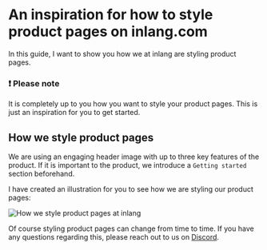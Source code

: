 # An inspiration for how to style product pages on inlang.com

In this guide, I want to show you how we at inlang are styling product pages. 

### ❗ Please note

It is completely up to you how you want to style your product pages. This is just an inspiration for you to get started.

## How we style product pages

We are using an engaging header image with up to three key features of the product. If it is important to the product, we introduce a `Getting started` section beforehand. 

I have created an illustration for you to see how we are styling our product pages:

![How we style product pages at inlang](https://cdn.jsdelivr.net/gh/inlang/monorepo@latest/inlang/guides/how-to-style-product-pages/assets/styleguide-mockup.svg)

Of course styling product pages can change from time to time. If you have any questions regarding this, please reach out to us on [Discord](https://discord.com/invite/gdMPPWy57R).

<br />

